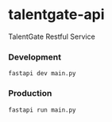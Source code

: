 # talentgate-api
TalentGate Restful Service

### Development

```commandline
fastapi dev main.py
```

### Production

```commandline
fastapi run main.py
```

